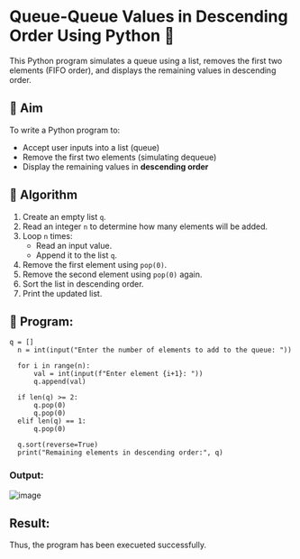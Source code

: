 # Queue-Queue Values in Descending Order Using Python 🧮

This Python program simulates a queue using a list, removes the first two elements (FIFO order), and displays the remaining values in descending order.

## 🎯 Aim

To write a Python program to:
- Accept user inputs into a list (queue)
- Remove the first two elements (simulating dequeue)
- Display the remaining values in **descending order**

## 🧠 Algorithm

1. Create an empty list `q`.
2. Read an integer `n` to determine how many elements will be added.
3. Loop `n` times:
   - Read an input value.
   - Append it to the list `q`.
4. Remove the first element using `pop(0)`.
5. Remove the second element using `pop(0)` again.
6. Sort the list in descending order.
7. Print the updated list.

## 🧪 Program: 

```
q = []
  n = int(input("Enter the number of elements to add to the queue: "))
  
  for i in range(n):
      val = int(input(f"Enter element {i+1}: "))
      q.append(val)
  
  if len(q) >= 2:
      q.pop(0)
      q.pop(0)
  elif len(q) == 1:
      q.pop(0)

  q.sort(reverse=True)
  print("Remaining elements in descending order:", q)
```

### Output:
![image](https://github.com/user-attachments/assets/def370d6-1b01-4663-ad0b-497a12f14adb)

## Result:
Thus, the program has been execueted successfully.
